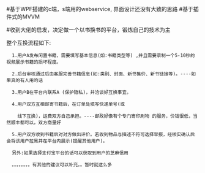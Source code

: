 
#基于WPF搭建的c端，s端用的webservice, 界面设计还没有大致的思路
#基于插件式的MVVM

#收到大佬的启发，决定做一个以书换书的平台，锻炼自己的技术为主

 整个互换流程如下:

      1.用户A发布闲置书籍，需要填写基本信息(如:书籍类型等) ,并且需要录制一个5-10秒的视频展示书籍的损坏程度。

      2.后台审核通过后由客服完善书籍信息(如:类别、封面、新书售价、新书链接等)。----如果真的有人用的话

      3.用户B在平台内联系A (保护隐私)，并洽谈好互换事宜。

      4.用户双方互相邮寄书籍后，在订单处填写快递单号(或

		线下互换)，运费双方自己承担。----邮政好像有个专门寄印刷物 的服务，价钱很低，当然顺丰都可以，双方商量好

      5.用户双方收到书籍后对对方做出评价。若收到物品与描述不符可选择举报，经核实确认后会将该用户拉黑并在平台内展示(提醒其他用户)。

      另外:如果选择支付宝平台的话可以获取到用户的芝麻信用
	  
	  。。。。。。。。有其他的建议可以补充。。暂时就这么多
